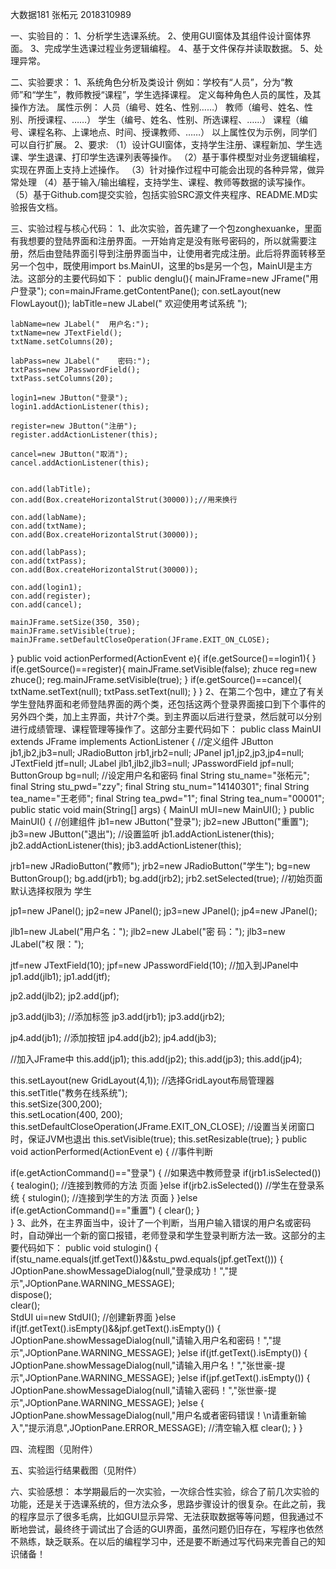 大数据181 张柘元 2018310989

一、实验目的：
1、分析学生选课系统。
2、使用GUI窗体及其组件设计窗体界面。
3、完成学生选课过程业务逻辑编程。
4、基于文件保存并读取数据。
5、处理异常。

二、实验要求：
1、系统角色分析及类设计
例如：学校有“人员”，分为“教师”和“学生”，教师教授“课程”，学生选择课程。
定义每种角色人员的属性，及其操作方法。
属性示例：	人员（编号、姓名、性别……）
教师（编号、姓名、性别、所授课程、……）
			学生（编号、姓名、性别、所选课程、……）
			课程（编号、课程名称、上课地点、时间、授课教师、……）
以上属性仅为示例，同学们可以自行扩展。
2、要求:
（1）设计GUI窗体，支持学生注册、课程新加、学生选课、学生退课、打印学生选课列表等操作。
（2）基于事件模型对业务逻辑编程，实现在界面上支持上述操作。
（3）针对操作过程中可能会出现的各种异常，做异常处理
（4）基于输入/输出编程，支持学生、课程、教师等数据的读写操作。
（5）基于Github.com提交实验，包括实验SRC源文件夹程序、README.MD实验报告文档。

三、实验过程与核心代码：
1、此次实验，首先建了一个包zonghexuanke，里面有我想要的登陆界面和注册界面。一开始肯定是没有账号密码的，所以就需要注册，然后由登陆界面引导到注册界面当中，让使用者完成注册。此后将界面转移至另一个包中，既使用import bs.MainUI，这里的bs是另一个包，MainUI是主方法。这部分的主要代码如下：
public denglu(){
	mainJFrame=new JFrame("用户登录");
	con=mainJFrame.getContentPane();
	con.setLayout(new FlowLayout());
	labTitle=new JLabel(" 欢迎使用考试系统  ");
	
	labName=new JLabel("  用户名:");
	txtName=new JTextField();
	txtName.setColumns(20);
	
	labPass=new JLabel("    密码:");
	txtPass=new JPasswordField();
	txtPass.setColumns(20);
	
	login1=new JButton("登录");
	login1.addActionListener(this);
	
	register=new JButton("注册");
	register.addActionListener(this);
	
	cancel=new JButton("取消");
	cancel.addActionListener(this);
	
	
	con.add(labTitle);
	con.add(Box.createHorizontalStrut(30000));//用来换行
	
	con.add(labName);
	con.add(txtName);
	con.add(Box.createHorizontalStrut(30000));
	
	con.add(labPass);
	con.add(txtPass);
	con.add(Box.createHorizontalStrut(30000));
	
	con.add(login1);
	con.add(register);
	con.add(cancel);
	
	mainJFrame.setSize(350, 350);
	mainJFrame.setVisible(true);
	mainJFrame.setDefaultCloseOperation(JFrame.EXIT_ON_CLOSE);
}
public void actionPerformed(ActionEvent e){
	if(e.getSource()==login1){
	}
	if(e.getSource()==register){
		mainJFrame.setVisible(false);
		zhuce reg=new zhuce();
		reg.mainJFrame.setVisible(true);
	}
	if(e.getSource()==cancel){
		txtName.setText(null);
		txtPass.setText(null);
	}
}
2、在第二个包中，建立了有关学生登陆界面和老师登陆界面的两个类，还包括这两个登录界面接口到下个事件的另外四个类，加上主界面，共计7个类。到主界面以后进行登录，然后就可以分别进行成绩管理、课程管理等操作了。这部分主要代码如下：
public class MainUI extends JFrame implements ActionListener { 
 //定义组件 
 JButton jb1,jb2,jb3=null; 
 JRadioButton jrb1,jrb2=null; 
 JPanel jp1,jp2,jp3,jp4=null; 
 JTextField jtf=null; 
 JLabel jlb1,jlb2,jlb3=null; 
 JPasswordField jpf=null; 
 ButtonGroup bg=null;
 //设定用户名和密码 
 final String stu_name="张柘元"; 
 final String stu_pwd="zzy"; 
 final String stu_num="14140301"; 
 final String tea_name="王老师"; 
 final String tea_pwd="1"; 
 final String tea_num="00001"; 
 public static void main(String[] args) { 
  MainUI mUI=new MainUI(); 
 } 
 public MainUI() 
 { 
   //创建组件 
  jb1=new JButton("登录"); 
  jb2=new JButton("重置"); 
  jb3=new JButton("退出");
  //设置监听 
  jb1.addActionListener(this); 
  jb2.addActionListener(this); 
  jb3.addActionListener(this); 
 
  jrb1=new JRadioButton("教师"); 
  jrb2=new JRadioButton("学生"); 
  bg=new ButtonGroup(); 
  bg.add(jrb1); 
  bg.add(jrb2); 
  jrb2.setSelected(true); //初始页面默认选择权限为 学生
 
  jp1=new JPanel(); 
  jp2=new JPanel(); 
  jp3=new JPanel(); 
  jp4=new JPanel();     
 
  jlb1=new JLabel("用户名："); 
  jlb2=new JLabel("密 码："); 
  jlb3=new JLabel("权 限："); 
 
  jtf=new JTextField(10); 
  jpf=new JPasswordField(10); 
  //加入到JPanel中 
  jp1.add(jlb1); 
  jp1.add(jtf); 
 
  jp2.add(jlb2); 
  jp2.add(jpf); 
 
  jp3.add(jlb3);  //添加标签
  jp3.add(jrb1); 
  jp3.add(jrb2); 
 
  jp4.add(jb1);  //添加按钮
  jp4.add(jb2); 
  jp4.add(jb3);
  
  //加入JFrame中 
  this.add(jp1); 
  this.add(jp2); 
  this.add(jp3); 
  this.add(jp4); 
 
  this.setLayout(new GridLayout(4,1));   //选择GridLayout布局管理器  
  this.setTitle("教务在线系统");   
  this.setSize(300,200);   
  this.setLocation(400, 200);   
  this.setDefaultCloseOperation(JFrame.EXIT_ON_CLOSE); //设置当关闭窗口时，保证JVM也退出 
  this.setVisible(true); 
  this.setResizable(true); 
 } 
 public void actionPerformed(ActionEvent e) {   //事件判断
 
  if(e.getActionCommand()=="登录") 
  { 
   //如果选中教师登录 
   if(jrb1.isSelected()) 
   { 
     tealogin();        //连接到教师的方法 页面
   }else if(jrb2.isSelected()) //学生在登录系统 
   { 
     stulogin();        //连接到学生的方法 页面
   } 
  }else if(e.getActionCommand()=="重置") 
  { 
     clear(); 
  }    
 } 
3、此外，在主界面当中，设计了一个判断，当用户输入错误的用户名或密码时，自动弹出一个新的窗口报错，老师登录和学生登录判断方法一致。这部分的主要代码如下：
public void stulogin()
 { 
  if(stu_name.equals(jtf.getText())&&stu_pwd.equals(jpf.getText())) 
  {   
   JOptionPane.showMessageDialog(null,"登录成功！","提示",JOptionPane.WARNING_MESSAGE);   
   dispose();  
   clear();   
   StdUI ui=new StdUI();  //创建新界面 
  }else if(jtf.getText().isEmpty()&&jpf.getText().isEmpty()) 
  { 
   JOptionPane.showMessageDialog(null,"请输入用户名和密码！","提示",JOptionPane.WARNING_MESSAGE); 
  }else if(jtf.getText().isEmpty()) 
  { 
   JOptionPane.showMessageDialog(null,"请输入用户名！","张世豪-提示",JOptionPane.WARNING_MESSAGE); 
  }else if(jpf.getText().isEmpty()) 
  { 
   JOptionPane.showMessageDialog(null,"请输入密码！","张世豪-提示",JOptionPane.WARNING_MESSAGE); 
  }else
  { 
   JOptionPane.showMessageDialog(null,"用户名或者密码错误！\n请重新输入","提示消息",JOptionPane.ERROR_MESSAGE); 
   //清空输入框 
   clear(); 
  } 
 } 
 
四、流程图（见附件）

五、实验运行结果截图（见附件）

六、实验感想：
本学期最后的一次实验，一次综合性实验，综合了前几次实验的功能，还是关于选课系统的，但方法众多，思路步骤设计的很复杂。在此之前，我的程序显示了很多毛病，比如GUI显示异常、无法获取数据等等问题，但我通过不断地尝试，最终终于调试出了合适的GUI界面，虽然问题仍旧存在，写程序也依然不熟练，缺乏联系。在以后的编程学习中，还是要不断通过写代码来完善自己的知识储备！
